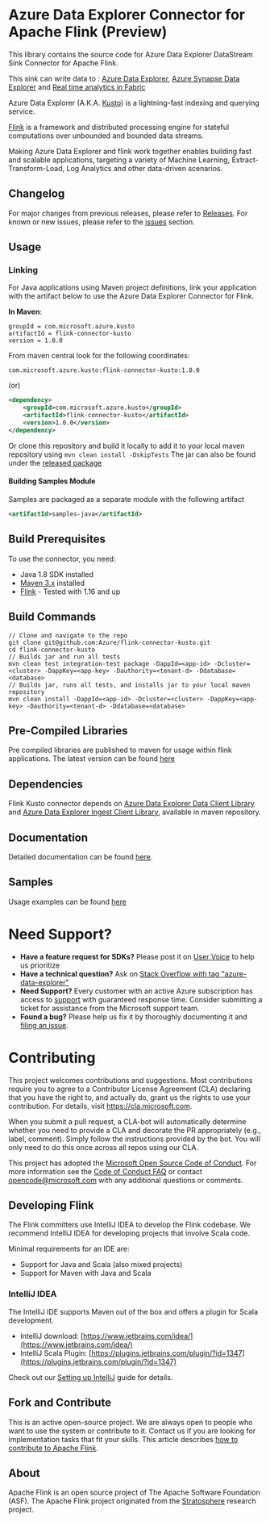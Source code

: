 # Azure Data Explorer Connector for Apache Flink (Preview)

This library contains the source code for Azure Data Explorer DataStream Sink Connector for Apache Flink.

This sink can write data to :
[Azure Data Explorer](https://docs.microsoft.com/en-us/azure/data-explorer),
[Azure Synapse Data Explorer](https://docs.microsoft.com/en-us/azure/synapse-analytics/data-explorer/data-explorer-overview) and
[Real time analytics in Fabric](https://learn.microsoft.com/en-us/fabric/real-time-analytics/overview)

Azure Data Explorer (A.K.A. [Kusto](https://azure.microsoft.com/services/data-explorer/)) is a lightning-fast indexing and querying service.

[Flink](https://flink.apache.org/) is a framework and distributed processing engine for stateful computations over unbounded and bounded data streams.

Making Azure Data Explorer and flink work together enables building fast and scalable applications, targeting a variety of Machine Learning, Extract-Transform-Load, Log Analytics and other data-driven scenarios.

## Changelog

For major changes from previous releases, please refer to [Releases](https://github.com/Azure/flink-connector-kusto/releases).
For known or new issues, please refer to the [issues](https://github.com/Azure/flink-connector-kusto/issues) section.

## Usage

### Linking

For Java applications using Maven project definitions, link your application with the artifact below to use the Azure Data Explorer Connector for Flink.

**In Maven**:
```
groupId = com.microsoft.azure.kusto
artifactId = flink-connector-kusto
version = 1.0.0
```

From maven central look for the following coordinates:
```
com.microsoft.azure.kusto:flink-connector-kusto:1.0.0
```
(or)
```xml
<dependency>
    <groupId>com.microsoft.azure.kusto</groupId>
    <artifactId>flink-connector-kusto</artifactId>
    <version>1.0.0</version>
</dependency>
```
Or clone this repository and build it locally to add it to your local maven repository using ```mvn clean install -DskipTests```
The jar can also be found under the [released package](https://github.com/Azure/flink-connector-kusto/releases)

#### Building Samples Module
Samples are packaged as a separate module with the following artifact

```xml
<artifactId>samples-java</artifactId>
```    

## Build Prerequisites
To use the connector, you need:

- Java 1.8 SDK installed
- [Maven 3.x](https://maven.apache.org/download.cgi) installed
- [Flink](https://flink.apache.org/)  - Tested with 1.16 and up

## Build Commands

```shell
// Clone and navigate to the repo
git clone git@github.com:Azure/flink-connector-kusto.git
cd flink-connector-kusto
// Builds jar and run all tests
mvn clean test integration-test package -DappId=<app-id> -Dcluster=<cluster> -DappKey=<app-key> -Dauthority=<tenant-d> -Ddatabase=<database>
// Builds jar, runs all tests, and installs jar to your local maven repository
mvn clean install -DappId=<app-id> -Dcluster=<cluster> -DappKey=<app-key> -Dauthority=<tenant-d> -Ddatabase=<database>
```

## Pre-Compiled Libraries
Pre compiled libraries are published to maven for usage within flink applications. 
The latest version can be found [here](https://search.maven.org/artifact/com.microsoft.azure.kusto/flink-connector-kusto)

## Dependencies
Flink Kusto connector depends on [Azure Data Explorer Data Client Library](https://mvnrepository.com/artifact/com.microsoft.azure.kusto/kusto-data)
and [Azure Data Explorer Ingest Client Library](https://mvnrepository.com/artifact/com.microsoft.azure.kusto/kusto-ingest),
available in maven repository.

## Documentation
Detailed documentation can be found [here](connector-core/docs).

## Samples
Usage examples can be found [here](samples-java)

# Need Support?

- **Have a feature request for SDKs?** Please post it on [User Voice](https://feedback.azure.com/forums/915733-azure-data-explorer) to help us prioritize
- **Have a technical question?** Ask on [Stack Overflow with tag "azure-data-explorer"](https://stackoverflow.com/questions/tagged/azure-data-explorer)
- **Need Support?** Every customer with an active Azure subscription has access to [support](https://docs.microsoft.com/azure/azure-supportability/how-to-create-azure-support-request) with guaranteed response time. Consider submitting a ticket for assistance from the Microsoft support team.
- **Found a bug?** Please help us fix it by thoroughly documenting it and [filing an issue](https://github.com/Azure/flink-connector-kusto/issues/new).

# Contributing

This project welcomes contributions and suggestions. Most contributions require you to agree to a
Contributor License Agreement (CLA) declaring that you have the right to, and actually do, grant us
the rights to use your contribution. For details, visit https://cla.microsoft.com.

When you submit a pull request, a CLA-bot will automatically determine whether you need to provide
a CLA and decorate the PR appropriately (e.g., label, comment). Simply follow the instructions
provided by the bot. You will only need to do this once across all repos using our CLA.

This project has adopted the [Microsoft Open Source Code of Conduct](https://opensource.microsoft.com/codeofconduct/).
For more information see the [Code of Conduct FAQ](https://opensource.microsoft.com/codeofconduct/faq/) or
contact [opencode@microsoft.com](mailto:opencode@microsoft.com) with any additional questions or comments.

## Developing Flink

The Flink committers use IntelliJ IDEA to develop the Flink codebase.
We recommend IntelliJ IDEA for developing projects that involve Scala code.

Minimal requirements for an IDE are:
* Support for Java and Scala (also mixed projects)
* Support for Maven with Java and Scala

### IntelliJ IDEA

The IntelliJ IDE supports Maven out of the box and offers a plugin for Scala development.

* IntelliJ download: [https://www.jetbrains.com/idea/](https://www.jetbrains.com/idea/)
* IntelliJ Scala Plugin: [https://plugins.jetbrains.com/plugin/?id=1347](https://plugins.jetbrains.com/plugin/?id=1347)

Check out our [Setting up IntelliJ](https://nightlies.apache.org/flink/flink-docs-master/flinkDev/ide_setup.html#intellij-idea) guide for details.

## Fork and Contribute

This is an active open-source project. We are always open to people who want to use the system or contribute to it.
Contact us if you are looking for implementation tasks that fit your skills.
This article describes [how to contribute to Apache Flink](https://flink.apache.org/contributing/how-to-contribute.html).


## About

Apache Flink is an open source project of The Apache Software Foundation (ASF).
The Apache Flink project originated from the [Stratosphere](http://stratosphere.eu) research project.
